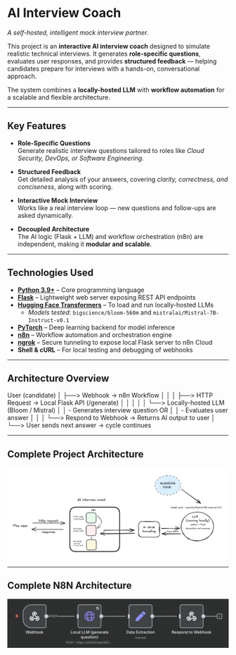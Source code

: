 # AI Interview Coach  
*A self-hosted, intelligent mock interview partner.*  

This project is an **interactive AI interview coach** designed to simulate realistic technical interviews. It generates **role-specific questions**, evaluates user responses, and provides **structured feedback** — helping candidates prepare for interviews with a hands-on, conversational approach.  

The system combines a **locally-hosted LLM** with **workflow automation** for a scalable and flexible architecture.  

---

##  Key Features  

-  **Role-Specific Questions**  
  Generate realistic interview questions tailored to roles like *Cloud Security, DevOps, or Software Engineering*.  

-  **Structured Feedback**  
  Get detailed analysis of your answers, covering *clarity, correctness, and conciseness*, along with scoring.  

-  **Interactive Mock Interview**  
  Works like a real interview loop — new questions and follow-ups are asked dynamically.  

-  **Decoupled Architecture**  
  The AI logic (Flask + LLM) and workflow orchestration (n8n) are independent, making it **modular and scalable**.  

---

##  Technologies Used  

- **[Python 3.9+](https://www.python.org/)** – Core programming language  
- **[Flask](https://flask.palletsprojects.com/)** – Lightweight web server exposing REST API endpoints  
- **[Hugging Face Transformers](https://huggingface.co/transformers/)** – To load and run locally-hosted LLMs  
  - *Models tested*: `bigscience/bloom-560m` and `mistralai/Mistral-7B-Instruct-v0.1`  
- **[PyTorch](https://pytorch.org/)** – Deep learning backend for model inference  
- **[n8n](https://n8n.io/)** – Workflow automation and orchestration engine  
- **[ngrok](https://ngrok.com/)** – Secure tunneling to expose local Flask server to n8n Cloud  
- **Shell & cURL** – For local testing and debugging of webhooks  

---

##  Architecture Overview 
User (candidate)
│
├──> Webhook → n8n Workflow
│ │
│ ├──> HTTP Request → Local Flask API (/generate)
│ │ │
│ │ └──> Locally-hosted LLM (Bloom / Mistral)
│ │ - Generates interview question OR
│ │ - Evaluates user answer
│ │
│ └──> Respond to Webhook → Returns AI output to user
│
└──> User sends next answer → cycle continues 

---
##  Complete Project Architecture 


![Project Architechture](https://github.com/Pragunbudhwar/AI-interview-Agent-/blob/2231d052856156551b92405bc052980039eeb29f/The%20AI%20Agent%20Interview%20.png)

---

##  Complete N8N Architecture 

![Project Architechture](https://github.com/Pragunbudhwar/AI-interview-Agent-/blob/81893fd61b56824c406085d58dbfd28d2cb45829/The%20final%20n8n%20interview%20.png)






